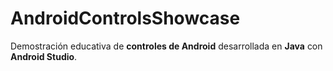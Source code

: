 # AndroidControlsShowcase
Demostración educativa de **controles de Android** desarrollada en **Java** con **Android Studio**.
